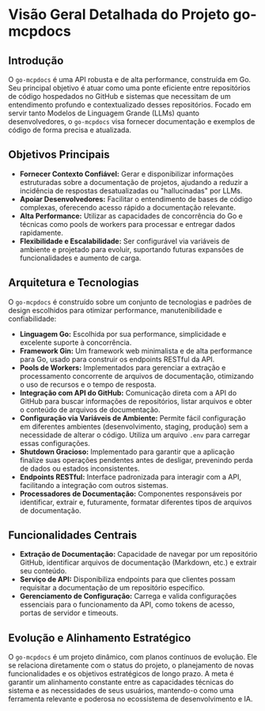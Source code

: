 # Visão Geral Detalhada do Projeto go-mcpdocs

## Introdução

O `go-mcpdocs` é uma API robusta e de alta performance, construída em Go. Seu principal objetivo é atuar como uma ponte eficiente entre repositórios de código hospedados no GitHub e sistemas que necessitam de um entendimento profundo e contextualizado desses repositórios. Focado em servir tanto Modelos de Linguagem Grande (LLMs) quanto desenvolvedores, o `go-mcpdocs` visa fornecer documentação e exemplos de código de forma precisa e atualizada.

## Objetivos Principais

*   **Fornecer Contexto Confiável:** Gerar e disponibilizar informações estruturadas sobre a documentação de projetos, ajudando a reduzir a incidência de respostas desatualizadas ou "hallucinadas" por LLMs.
*   **Apoiar Desenvolvedores:** Facilitar o entendimento de bases de código complexas, oferecendo acesso rápido a documentação relevante.
*   **Alta Performance:** Utilizar as capacidades de concorrência do Go e técnicas como pools de workers para processar e entregar dados rapidamente.
*   **Flexibilidade e Escalabilidade:** Ser configurável via variáveis de ambiente e projetado para evoluir, suportando futuras expansões de funcionalidades e aumento de carga.

## Arquitetura e Tecnologias

O `go-mcpdocs` é construído sobre um conjunto de tecnologias e padrões de design escolhidos para otimizar performance, manutenibilidade e confiabilidade:

*   **Linguagem Go:** Escolhida por sua performance, simplicidade e excelente suporte à concorrência.
*   **Framework Gin:** Um framework web minimalista e de alta performance para Go, usado para construir os endpoints RESTful da API.
*   **Pools de Workers:** Implementados para gerenciar a extração e processamento concorrente de arquivos de documentação, otimizando o uso de recursos e o tempo de resposta.
*   **Integração com API do GitHub:** Comunicação direta com a API do GitHub para buscar informações de repositórios, listar arquivos e obter o conteúdo de arquivos de documentação.
*   **Configuração via Variáveis de Ambiente:** Permite fácil configuração em diferentes ambientes (desenvolvimento, staging, produção) sem a necessidade de alterar o código. Utiliza um arquivo `.env` para carregar essas configurações.
*   **Shutdown Gracioso:** Implementado para garantir que a aplicação finalize suas operações pendentes antes de desligar, prevenindo perda de dados ou estados inconsistentes.
*   **Endpoints RESTful:** Interface padronizada para interagir com a API, facilitando a integração com outros sistemas.
*   **Processadores de Documentação:** Componentes responsáveis por identificar, extrair e, futuramente, formatar diferentes tipos de arquivos de documentação.

## Funcionalidades Centrais

*   **Extração de Documentação:** Capacidade de navegar por um repositório GitHub, identificar arquivos de documentação (Markdown, etc.) e extrair seu conteúdo.
*   **Serviço de API:** Disponibiliza endpoints para que clientes possam requisitar a documentação de um repositório específico.
*   **Gerenciamento de Configuração:** Carrega e valida configurações essenciais para o funcionamento da API, como tokens de acesso, portas de servidor e timeouts.

## Evolução e Alinhamento Estratégico

O `go-mcpdocs` é um projeto dinâmico, com planos contínuos de evolução. Ele se relaciona diretamente com o status do projeto, o planejamento de novas funcionalidades e os objetivos estratégicos de longo prazo. A meta é garantir um alinhamento constante entre as capacidades técnicas do sistema e as necessidades de seus usuários, mantendo-o como uma ferramenta relevante e poderosa no ecossistema de desenvolvimento e IA.
